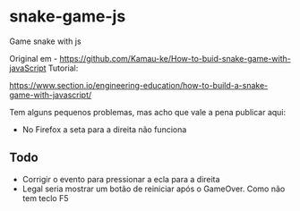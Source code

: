 # snake-game-js

Game snake with js

Original em - https://github.com/Kamau-ke/How-to-buid-snake-game-with-javaScript
Tutorial:

https://www.section.io/engineering-education/how-to-build-a-snake-game-with-javascript/

Tem alguns pequenos problemas, mas acho que vale a pena publicar aqui:
- No Firefox a seta para a direita não funciona

## Todo
- Corrigir o evento para pressionar a ecla para a direita
- Legal seria mostrar um botão de reiniciar após o GameOver. Como não tem teclo F5
